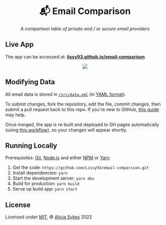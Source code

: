 <h1 align="center">📬 Email Comparison</h1>
<p align="center">
  <i>A comparison table of private and / or secure email providers</i>
</p>

## Live App

The app can be accessed at: **[lissy93.github.io/email-comparison](https://lissy93.github.io/email-comparison)**


<p align="center">
  <a href="https://lissy93.github.io/email-comparison/">
    <img src="https://i.ibb.co/FsX2TWR/email-comparison-screenshot-2.png" />
  </a>
</p>

## Modifying Data

All email data is stored in [`/src/data.yml`](https://github.com/Lissy93/email-comparison/blob/master/src/data.yml) (in [YAML format](https://yaml.org/)).

To submit changes, fork the repository, edit the file, commit changes, then submit a pull request back to this repo. If you're new to GitHub, [this guide](https://www.freecodecamp.org/news/how-to-make-your-first-pull-request-on-github/) may help.

Once merged, the app is re-built and deployed to GH pages automatically (using [this workflow](https://github.com/Lissy93/email-comparison/blob/master/.github/workflows/deploy-gh-pages.yml)), so your changes will appear shortly.

## Running Locally

Prerequisites: [Git](https://git-scm.com/), [Node.js](https://nodejs.org/) and either [NPM](https://npmjs.org/) or [Yarn](https://yarnpkg.com/)

1. Get the code: `https://github.com/Lissy93/email-comparison.git`
2. Install dependencies: `yarn`
3. Start the development server: `yarn dev`
4. Build for production: `yarn build`
5. Serve up build app: `yarn start`

## License

Licensed under [MIT](https://github.com/Lissy93/email-comparison/blob/master/LICENSE),
© [Alicia Sykes](https://aliciasykes.com) 2022
